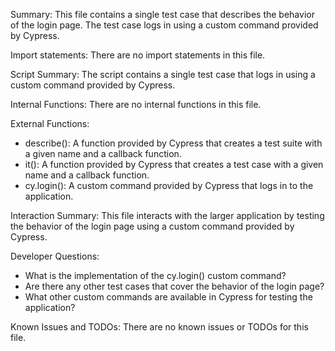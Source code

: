 Summary:
This file contains a single test case that describes the behavior of the login page. The test case logs in using a custom command provided by Cypress.

Import statements:
There are no import statements in this file.

Script Summary:
The script contains a single test case that logs in using a custom command provided by Cypress.

Internal Functions:
There are no internal functions in this file.

External Functions:
- describe(): A function provided by Cypress that creates a test suite with a given name and a callback function.
- it(): A function provided by Cypress that creates a test case with a given name and a callback function.
- cy.login(): A custom command provided by Cypress that logs in to the application.

Interaction Summary:
This file interacts with the larger application by testing the behavior of the login page using a custom command provided by Cypress.

Developer Questions:
- What is the implementation of the cy.login() custom command?
- Are there any other test cases that cover the behavior of the login page?
- What other custom commands are available in Cypress for testing the application?

Known Issues and TODOs:
There are no known issues or TODOs for this file.